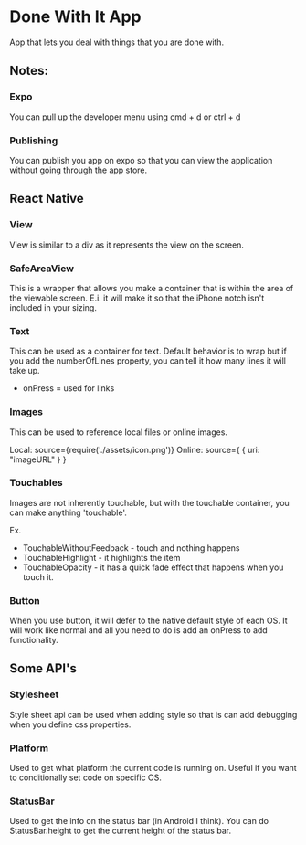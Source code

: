 # Done With It App

App that lets you deal with things that you are done with. 

## Notes: 
### Expo 

You can pull up the developer menu using cmd + d or ctrl + d

### Publishing

You can publish you app on expo so that you can view the application without going through the app store. 

## React Native

### View 

View is similar to a div as it represents the view on the screen.

### SafeAreaView

This is a wrapper that allows you make a container that is within the area of the viewable screen. E.i. it will make it so that the iPhone notch isn't included in your sizing. 

### Text

This can be used as a container for text. Default behavior is to wrap but if you add the numberOfLines property, you can tell it how many lines it will take up.

- onPress = used for links

### Images

This can be used to reference local files or online images. 

Local: source={require('./assets/icon.png')}
Online: source={ { uri: "imageURL" } }

### Touchables

Images are not inherently touchable, but with the touchable container, you can make anything 'touchable'.

Ex. 
- TouchableWithoutFeedback - touch and nothing happens
- TouchableHighlight - it highlights the item 
- TouchableOpacity - it has a quick fade effect that happens when you touch it. 

### Button 

When you use button, it will defer to the native default style of each OS. It will work like normal and all you need to do is add an onPress to add functionality. 

## Some API's 
### Stylesheet

Style sheet api can be used when adding style so that is can add debugging when you define css properties. 

### Platform 

Used to get what platform the current code is running on. Useful if you want to conditionally set code on specific OS.

### StatusBar

Used to get the info on the status bar (in Android I think). You can do StatusBar.height to get the current height of the status bar. 

